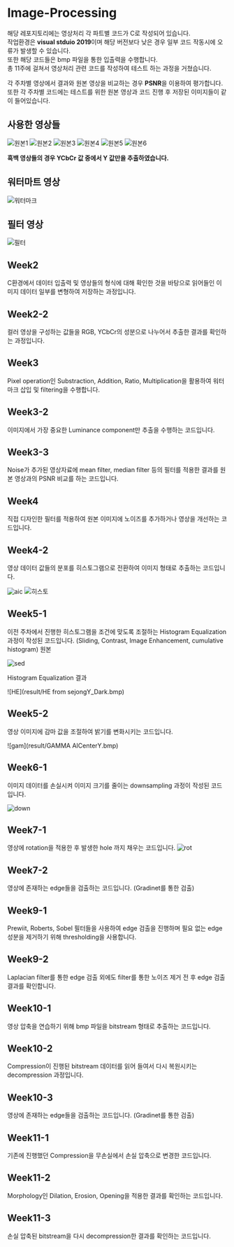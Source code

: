 # Image-Processing

해당 레포지토리에는 영상처리 각 파트별 코드가 C로 작성되어 있습니다.  
작업환경은 **visual stduio 2019**이며 해당 버전보다 낮은 경우 일부 코드 작동시에 오류가 발생할 수 있습니다.  
또한 해당 코드들은 bmp 파일을 통한 입출력을 수행합니다.  
총 11주에 걸쳐서 영상처리 관련 코드를 작성하여 테스트 하는 과정을 거쳤습니다.

각 주차별 영상에서 결과와 원본 영상을 비교하는 경우 **PSNR**을 이용하여 평가합니다.  
또한 각 주차별 코드에는 테스트를 위한 원본 영상과 코드 진행 후 저장된 이미지들이 같이 들어있습니다.  

사용한 영상들
-----------
![원본1](result/AICenter.bmp)
![원본2](result/AICenterY_128X128.bmp)
![원본3](result/AICenterY_CombinedNoise.bmp)
![원본4](result/AICenterY_Dark.bmp)
![원본5](result/GateY.bmp)
![원본6](result/GateY_128X128.bmp)

**흑백 영상들의 경우 YCbCr 값 중에서 Y 값만을 추출하였습니다.**

워터마트 영상
-----------
![워터마크](result/SejongMark.bmp)

필터 영상
-----------
![필터](result/FilteringMask.bmp)


Week2
-----------
C환경에서 데이터 입출력 및 영상들의 형식에 대해 확인한 것을 바탕으로 읽어들인 이미지 데이터 일부를 변형하여 저장하는 과정입니다.  

Week2-2
-----------
컬러 영상을 구성하는 값들을 RGB, YCbCr의 성분으로 나누어서 추출한 결과를 확인하는 과정입니다.  

Week3
-----------
Pixel operation인 Substraction, Addition, Ratio, Multiplication을 활용하여 워터마크 삽입 및 filtering을 수행합니다. 

Week3-2
-----------
이미지에서 가장 중요한 Luminance component만 추출을 수행하는 코드입니다.

Week3-3
-----------
Noise가 추가된 영상자료에 mean filter, median filter 등의 필터를 적용한 결과를 원본 영상과의 PSNR 비교를 하는 코드입니다.

Week4
-----------
직접 디자인한 필터를 적용하여 원본 이미지에 노이즈를 추가하거나 영상을 개선하는 코드입니다. 

Week4-2
-----------
영상 데이터 값들의 분포를 히스토그램으로 전환하여 이미지 형태로 추출하는 코드입니다.  

![aic](result/AICenterY.bmp)
![히스토](result/OutputHisto.bmp)

Week5-1
-----------
이전 주차에서 진행한 히스토그램을 조건에 맞도록 조절하는 Histogram Equalization 과정이 작성된 코드입니다. (Sliding, Contrast, Image Enhancement, cumulative histogram)
원본

![sed](result/sejongDarkY.bmp)

Histogram Equalization 결과

![HE](result/HE from sejongY_Dark.bmp)

Week5-2
-----------
영상 이미지에 감마 값을 조절하여 밝기를 변화시키는 코드입니다.

![gam](result/GAMMA AICenterY.bmp)

Week6-1
-----------
이미지 데이터를 손실시켜 이미지 크기를 줄이는 downsampling 과정이 작성된 코드입니다.

![down](result/Downsampledoutput.bmp)

Week7-1
-----------
영상에 rotation을 적용한 후 발생한 hole 까지 채우는 코드입니다.
![rot](result/rot.bmp)

Week7-2
-----------
영상에 존재하는 edge들을 검출하는 코드입니다. (Gradinet를 통한 검출)


Week9-1
-----------
Prewiit, Roberts, Sobel 필터들을 사용하여 edge 검출을 진행하며 필요 없는 edge 성분을 제거하기 위해 thresholding을 사용합니다.

Week9-2
-----------
Laplacian filter를 통한 edge 검출 외에도 filter를 통한 노이즈 제거 전 후 edge 검출 결과를 확인합니다.

Week10-1
-----------
영상 압축을 연습하기 위해 bmp 파일을 bitstream 형태로 추출하는 코드입니다.

Week10-2
-----------
Compression이 진행된 bitstream 데이터를 읽어 들여서 다시 복원시키는 decompression 과정입니다.

Week10-3
-----------
영상에 존재하는 edge들을 검출하는 코드입니다. (Gradinet를 통한 검출)

Week11-1
-----------
기존에 진행했던 Compression을 무손실에서 손실 압축으로 변경한 코드입니다.

Week11-2
-----------
Morphology인 Dilation, Erosion, Opening을 적용한 결과를 확인하는 코드입니다.

Week11-3
-----------
손실 압축된 bitstream을 다시 decompression한 결과를 확인하는 코드입니다.
